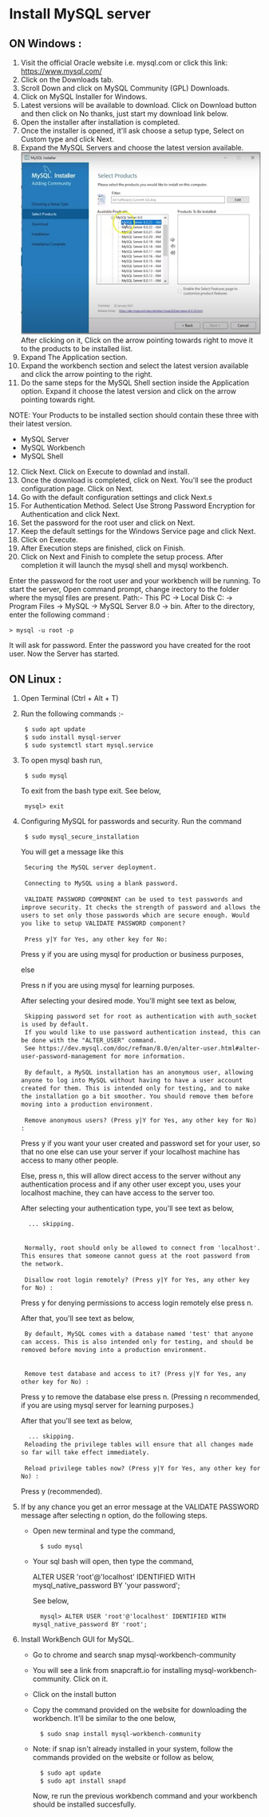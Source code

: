 # Install MySQL server
## ON Windows :
1. Visit the official Oracle website i.e. mysql.com or click this link: https://www.mysql.com/
2. Click on the Downloads tab.
3. Scroll Down and click on MySQL Community (GPL) Downloads.
4. Click on MySQL Installer for Windows.
5. Latest versions will be available to download. Click on Download button and then click on No thanks, just start my download link below.
6. Open the installer after installation is completed.
7. Once the installer is opened, it'll ask choose a setup type, Select on Custom type and click Next.
8. Expand the MySQL Servers and choose the latest version available.
![Alt text](<img/Screenshot from 2023-08-24 18-43-15.png>)
    After clicking on it, Click on the arrow pointing towards right to move it to the products to be installed list.
9. Expand The Application section.
10. Expand the workbench section and select the latest version available and click the arrow pointing to the right.
11. Do the same steps for the MySQL Shell section inside the Application option. Expand it choose the latest version and click on the arrow pointing towards right.

NOTE: Your Products to be installed section should contain these three with their latest version. 
- MySQL Server
- MySQL Workbench
- MySQL Shell 

12. Click Next. Click on Execute to downlad and install.
13. Once the download is completed, click on Next. You'll see the product configuration page. Click on Next.
14. Go with the default configuration settings and click Next.s
15. For Authentication Method. Select Use Strong Password Encryption for Authentication and click Next.
16. Set the password for the root user and click on Next.
17. Keep the default settings for the Windows Service page and click Next.
18. Click on Execute.
19. After Execution steps are finished, click on Finish.
20. Click on Next and Finish to complete the setup process. After completion it will launch the mysql shell and mysql workbench.

Enter the password for the root user and your workbench will be running.
To start the server, Open command prompt, change irectory to the folder where the mysql files are present. Path:- This PC -> Local Disk C: -> Program Files -> MySQL -> MySQL Server 8.0 -> bin.
After to the directory, enter the following command :
    
    > mysql -u root -p

It will ask for password. Enter the password you have created for the root user.
Now the Server has started.

## ON Linux :
1. Open Terminal (Ctrl + Alt + T)
2. Run the following commands :- 

        $ sudo apt update
        $ sudo install mysql-server
        $ sudo systemctl start mysql.service

3. To open mysql bash run,

        $ sudo mysql
    
    To exit from the bash type exit. See below,

        mysql> exit

4. Configuring MySQL for passwords and security. Run the command
        
        $ sudo mysql_secure_installation
        
    You will get a message like this
        
        Securing the MySQL server deployment.

        Connecting to MySQL using a blank password.
        
        VALIDATE PASSWORD COMPONENT can be used to test passwords and improve security. It checks the strength of password and allows the users to set only those passwords which are secure enough. Would you like to setup VALIDATE PASSWORD component?
        
        Press y|Y for Yes, any other key for No: 
    
    Press y if you are using mysql for production or business purposes,
    
    else

    Press n if you are using mysql for learning purposes. 

    After selecting your desired mode.
    You'll might see text as below, 

        Skipping password set for root as authentication with auth_socket is used by default.
        If you would like to use password authentication instead, this can be done with the "ALTER_USER" command.
        See https://dev.mysql.com/doc/refman/8.0/en/alter-user.html#alter-user-password-management for more information.

        By default, a MySQL installation has an anonymous user, allowing anyone to log into MySQL without having to have a user account created for them. This is intended only for testing, and to make the installation go a bit smoother. You should remove them before moving into a production environment.
        
        Remove anonymous users? (Press y|Y for Yes, any other key for No) : 

    Press y if you want your user created and password set for your user, so that no one else can use your server if your localhost machine has access to many other people.
    
    Else, press n, this will allow direct access to the server without any authentication process and if any other user except you, uses your localhost machine, they can have access to the server too.

    After selecting your authentication type, you'll see text as below,

         ... skipping.


        Normally, root should only be allowed to connect from 'localhost'. This ensures that someone cannot guess at the root password from the network.
        
        Disallow root login remotely? (Press y|Y for Yes, any other key for No) : 
    
    Press y for denying permissions to access login remotely else press n.

    After that, you'll see text as below,

        By default, MySQL comes with a database named 'test' that anyone can access. This is also intended only for testing, and should be removed before moving into a production environment.


        Remove test database and access to it? (Press y|Y for Yes, any other key for No) : 

    Press y to remove the database else press n.
    (Pressing n recommended, if you are using mysql server for learning purposes.)

    After that you'll see text as below, 

         ... skipping.
        Reloading the privilege tables will ensure that all changes made so far will take effect immediately.
        
        Reload privilege tables now? (Press y|Y for Yes, any other key for No) : 

    Press y (recommended).

5. If by any chance you get an error message at the VALIDATE PASSWORD message after selecting n option, do the following steps.
    - Open new terminal and type the command,

            $ sudo mysql
    - Your sql bash will open, then type the command, 
    
        ALTER USER 'root'@'localhost' IDENTIFIED WITH mysql_native_password BY 'your password'; 
        
        See below,

            mysql> ALTER USER 'root'@'localhost' IDENTIFIED WITH mysql_native_password BY 'root'; 

6. Install WorkBench GUI for MySQL.
    - Go to chrome and search snap mysql-workbench-community
    - You will see a link from snapcraft.io for installing mysql-workbench-community. Click on it.
    - Click on the install button 
    - Copy the command provided on the website for downloading the workbench. It'll be similar to the one below, 
    
            $ sudo snap install mysql-workbench-community

    - Note: if snap isn't already installed in your system, follow the commands provided on the website or follow as below,

            $ sudo apt update
            $ sudo apt install snapd
    
        Now, re run the previous workbench command and your workbench should be installed succesfully.